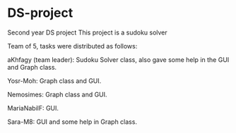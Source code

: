 # DS-project
Second year DS project
This project is a sudoku solver

Team of 5, tasks were distributed as follows:

aKhfagy (team leader): Sudoku Solver class, also gave some help in the GUI and Graph class.

Yosr-Moh: Graph class and GUI.

Nemosimes: Graph class and GUI.

MariaNabilF: GUI.

Sara-M8: GUI and some help in Graph class.
